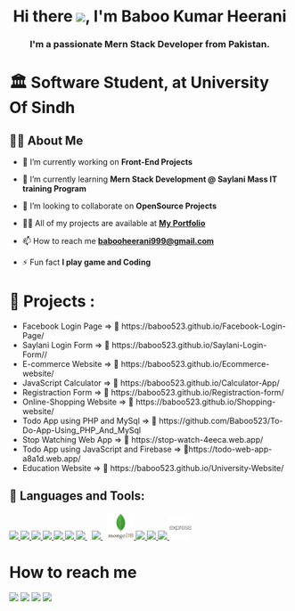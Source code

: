 <!-- <a href="#"><img width="100%" height="auto" src="https://i.imgur.com/iXuL1HG.png" height="175px"/></a> -->

<h1 align="center">Hi there <img src="https://raw.githubusercontent.com/MartinHeinz/MartinHeinz/master/wave.gif" width="30px">, I'm Baboo Kumar Heerani</h1>
<h3 align="center">I'm a passionate Mern Stack Developer from Pakistan.</h3>

<h1>🏛️ Software Student, at University Of Sindh</h1>


## 🙋‍♂️ About Me

- 🔭 I’m currently working on **Front-End Projects**

- 🌱 I’m currently learning **Mern Stack Development @ Saylani Mass IT training Program**

- 👯 I’m looking to collaborate on **OpenSource Projects**

- 👨‍💻 All of my projects are available at **[My Portfolio](https://baboo523.github.io/My-Portfolio/)**

- 📫 How to reach me **babooheerani999@gmail.com**

- ⚡ Fun fact **I play game and Coding**

<h1>🏅 Projects :</h1>
<ul>
    <li>Facebook Login Page => 🔗 https://baboo523.github.io/Facebook-Login-Page/</li>
    <li>Saylani Login Form => 🔗 https://baboo523.github.io/Saylani-Login-Form//</li>
    <li>E-commerce Website => 🔗 https://baboo523.github.io/Ecommerce-website/</li>
    <li>JavaScript Calculator => 🔗 https://baboo523.github.io/Calculator-App/ </li>
    <li>Registraction Form => 🔗 https://baboo523.github.io/Registraction-form/</li>
    <li>Online-Shopping Website => 🔗 https://baboo523.github.io/Shopping-website/</li>
    <li>Todo App using PHP and MySql => 🔗 https://github.com/Baboo523/To-Do-App-Using_PHP_And_MySql</li>
    <li> Stop Watching Web App => 🔗 https://stop-watch-4eeca.web.app/ </li>
    <li>Todo App using JavaScript and Firebase => 🔗https://todo-web-app-a8a1d.web.app/</li>
    <li> Education Website => 🔗 https://baboo523.github.io/University-Website/ </li>
</ul>

## 🚀 Languages and Tools:

<p align="left"> 
    <a href="https://reactjs.org/" target="_blank"> <img src="https://img.icons8.com/color/48/000000/react-native.png"/> </a> 
    <a href="https://developer.mozilla.org/en-US/docs/Web/JavaScript" target="_blank"> <img src="https://img.icons8.com/color/48/000000/javascript.png"/> </a> 
    <a href="https://www.w3.org/html/" target="_blank"> <img src="https://img.icons8.com/color/48/000000/html-5.png"/> </a> 
    <a href="https://www.w3schools.com/css/" target="_blank"> <img src="https://img.icons8.com/color/48/000000/css3.png"/> </a> 
    <a href="https://getbootstrap.com" target="_blank"> <img src="https://img.icons8.com/color/48/000000/bootstrap.png"/> </a> 
    <a href="https://www.python.org" target="_blank"> <img src="https://img.icons8.com/color/48/000000/python.png"/> </a> 
    <a style="padding-right:8px;" href="https://nodejs.org" target="_blank"> <img src="https://img.icons8.com/color/48/000000/nodejs.png"/> </a> 
    <a style="padding-right:8px;" href="https://www.mysql.com/" target="_blank"> <img src="https://img.icons8.com/fluent/50/000000/mysql-logo.png"/> </a>
    <a href="https://www.mongodb.com/" target="_blank"> <img src="https://raw.githubusercontent.com/devicons/devicon/master/icons/mongodb/mongodb-original-wordmark.svg" alt="mongodb" width="48" height="48"/> </a> 
    <a href="https://firebase.google.com/" target="_blank"> <img src="https://img.icons8.com/color/48/000000/firebase.png"/> </a>   
    <a href="https://git-scm.com/" target="_blank"> <img src="https://img.icons8.com/color/48/000000/git.png"/> </a> 
    <a href="https://redux.js.org" target="_blank"> <img src="https://img.icons8.com/color/48/000000/redux.png"/> </a>
    <a href="https://expressjs.com" target="_blank"> <img src="https://raw.githubusercontent.com/devicons/devicon/master/icons/express/express-original-wordmark.svg" alt="express" width="40" height="40"/> </a>
</p>
<h1>How to reach me</h1>
<p align="left">
<a href = "https://www.facebook.com/baboo.meghwar/"><img src="https://img.icons8.com/fluent/48/000000/facebook-new.png"/></a>
<a href = "https://www.linkedin.com/in/baboo-kumar-heerani-2a39a2188/"><img src="https://img.icons8.com/fluent/48/000000/linkedin.png"/></a>
<a href = "https://twitter.com/subhamraoniar"><img src="https://img.icons8.com/fluent/48/000000/twitter.png"/></a>
<a href = "https://www.instagram.com/baboo_kumar99/"><img src="https://img.icons8.com/fluent/48/000000/instagram-new.png"/></a>

</p>

